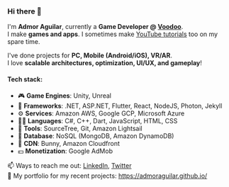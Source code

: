 ### Hi there 👋

I'm **Admor Aguilar**, currently a **Game Developer @ [Voodoo](https://www.voodoo.io/)**.  
I make **games and apps**. I sometimes make [YouTube tutorials](https://www.youtube.com/channel/UCtHm0xFqvpRtPw4IovxJnDw) too on my spare time.

I've done projects for **PC, Mobile (Android/iOS), VR/AR**.  
I love **scalable architectures, optimization, UI/UX, and gameplay**!

#### Tech stack: 
- 🎮 **Game Engines**: Unity, Unreal
- 🎴 **Frameworks**: .NET, ASP.NET, Flutter, React, NodeJS, Photon, Jekyll
- ⚙ **Services**: Amazon AWS, Google GCP, Microsoft Azure
- 👨‍💻 **Languages**: C#, C++, Dart, JavaScript, HTML, CSS
- 🔧 **Tools**: SourceTree, Git, Amazon Lightsail
- 📂 **Database**: NoSQL (MongoDB, Amazon DynamoDB)
- 🚚 **CDN**: Bunny, Amazon Cloudfront
- 💵 **Monetization**: Google AdMob

📫 Ways to reach me out: [LinkedIn](https://www.linkedin.com/in/admoraguilar), [Twitter](https://twitter.com/admoraguilar)  
📜 My portfolio for my recent projects: https://admoraguilar.github.io/
